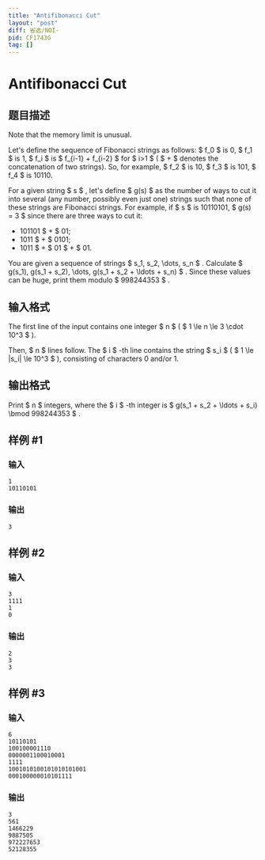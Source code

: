 ```yaml
---
title: "Antifibonacci Cut"
layout: "post"
diff: 省选/NOI-
pid: CF1743G
tag: []
---
```


# Antifibonacci Cut

## 题目描述

Note that the memory limit is unusual.

Let's define the sequence of Fibonacci strings as follows: $ f_0 $ is 0, $ f_1 $ is 1, $ f_i $ is $ f_{i-1} + f_{i-2} $ for $ i>1 $ ( $ + $ denotes the concatenation of two strings). So, for example, $ f_2 $ is 10, $ f_3 $ is 101, $ f_4 $ is 10110.

For a given string $ s $ , let's define $ g(s) $ as the number of ways to cut it into several (any number, possibly even just one) strings such that none of these strings are Fibonacci strings. For example, if $ s $ is 10110101, $ g(s) = 3 $ since there are three ways to cut it:

- 101101 $ + $ 01;
- 1011 $ + $ 0101;
- 1011 $ + $ 01 $ + $ 01.

You are given a sequence of strings $ s_1, s_2, \dots, s_n $ . Calculate $ g(s_1), g(s_1 + s_2), \dots, g(s_1 + s_2 + \ldots + s_n) $ . Since these values can be huge, print them modulo $ 998244353 $ .

## 输入格式

The first line of the input contains one integer $ n $ ( $ 1 \le n \le 3 \cdot 10^3 $ ).

Then, $ n $ lines follow. The $ i $ -th line contains the string $ s_i $ ( $ 1 \le |s_i| \le 10^3 $ ), consisting of characters 0 and/or 1.

## 输出格式

Print $ n $ integers, where the $ i $ -th integer is $ g(s_1 + s_2 + \ldots + s_i) \bmod 998244353 $ .

## 样例 #1

### 输入

```
1
10110101
```

### 输出

```
3
```

## 样例 #2

### 输入

```
3
1111
1
0
```

### 输出

```
2
3
3
```

## 样例 #3

### 输入

```
6
10110101
100100001110
0000001100010001
1111
1001010100101010101001
000100000010101111
```

### 输出

```
3
561
1466229
9887505
972227653
52128355
```


